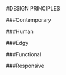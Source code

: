 #DESIGN PRINCIPLES

###Contemporary
<!--blurb needed-->

###Human
<!--blurb needed-->

###Edgy
<!--blurb needed-->

###Functional
<!--blurb needed-->

###Responsive
<!--blurb needed-->
